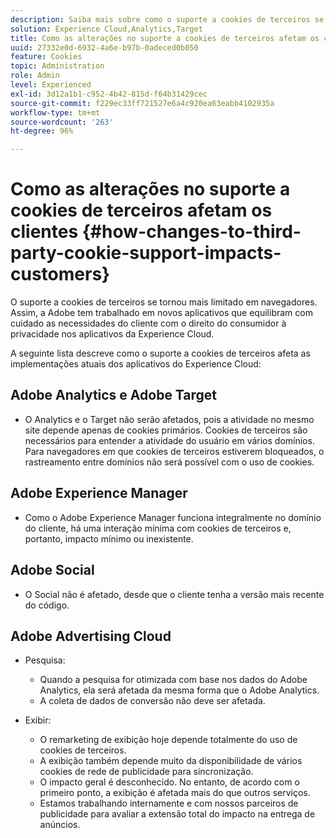 ```yaml
---
description: Saiba mais sobre como o suporte a cookies de terceiros se tornou cada vez mais limitado nos navegadores.
solution: Experience Cloud,Analytics,Target
title: Como as alterações no suporte a cookies de terceiros afetam os clientes
uuid: 27332e0d-6932-4a6e-b97b-0adeced0b050
feature: Cookies
topic: Administration
role: Admin
level: Experienced
exl-id: 3d12a1b1-c952-4b42-815d-f64b31429cec
source-git-commit: f229ec33ff721527e6a4c920ea63eabb4102935a
workflow-type: tm+mt
source-wordcount: '263'
ht-degree: 96%

---
```


# Como as alterações no suporte a cookies de terceiros afetam os clientes {#how-changes-to-third-party-cookie-support-impacts-customers}

O suporte a cookies de terceiros se tornou mais limitado em navegadores. Assim, a Adobe tem trabalhado em novos aplicativos que equilibram com cuidado as necessidades do cliente com o direito do consumidor à privacidade nos aplicativos da Experience Cloud.

A seguinte lista descreve como o suporte a cookies de terceiros afeta as implementações atuais dos aplicativos do Experience Cloud:

## Adobe Analytics e Adobe Target

* O Analytics e o Target não serão afetados, pois a atividade no mesmo site depende apenas de cookies primários. Cookies de terceiros são necessários para entender a atividade do usuário em vários domínios. Para navegadores em que cookies de terceiros estiverem bloqueados, o rastreamento entre domínios não será possível com o uso de cookies.

## Adobe Experience Manager

* Como o Adobe Experience Manager funciona integralmente no domínio do cliente, há uma interação mínima com cookies de terceiros e, portanto, impacto mínimo ou inexistente.

## Adobe Social

* O Social não é afetado, desde que o cliente tenha a versão mais recente do código.

## Adobe Advertising Cloud

* Pesquisa:

   * Quando a pesquisa for otimizada com base nos dados do Adobe Analytics, ela será afetada da mesma forma que o Adobe Analytics.
   * A coleta de dados de conversão não deve ser afetada.

* Exibir:

   * O remarketing de exibição hoje depende totalmente do uso de cookies de terceiros.
   * A exibição também depende muito da disponibilidade de vários cookies de rede de publicidade para sincronização.
   * O impacto geral é desconhecido. No entanto, de acordo com o primeiro ponto, a exibição é afetada mais do que outros serviços.
   * Estamos trabalhando internamente e com nossos parceiros de publicidade para avaliar a extensão total do impacto na entrega de anúncios.
